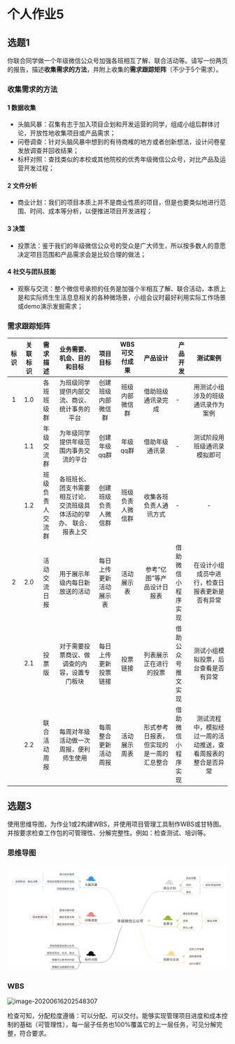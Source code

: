 个人作业5
=========

选题1
-----

你联合同学做一个年级微信公众号加强各班相互了解、联合活动等。请写一份两页的报告，描述**收集需求的方法**，并附上收集的**需求跟踪矩阵**（不少于5个需求）。

### 收集需求的方法

#### 1 数据收集

- 头脑风暴：召集有志于加入项目企划和开发运营的同学，组成小组后群体讨论，开放性地收集项目或产品需求；
- 问卷调查：针对头脑风暴中想到的有待商榷的地方或者创新想法，设计问卷星发放调查并回收结果；
- 标杆对照：查找类似的本校或其他院校的优秀年级微信公众号，对比产品及运营开发过程；

#### 2 文件分析

- 商业计划：我们的项目本质上并不是商业性质的项目，但是也要类似地进行范围、时间、成本等分析，以便推进项目开发进程；

#### 3 决策

- 投票法：鉴于我们的年级微信公众号的受众是广大师生，所以按多数人的意愿决定项目范围和产品需求会是比较合理的做法；

#### 4 社交与团队技能

- 观察与交流：整个微信号承担的任务是加强个半相互了解、联合活动，本质上是和实际师生生活息息相关的各种微场景，小组会议时最好利用实际工作场景或demo演示发掘需求；

### 需求跟踪矩阵

| 标识 | 关联标识 |     需求描述     |                  业务需要、机会、目的和目标                  |        项目目标        |  WBS可交付成果   |                 产品设计                 | 产品开发           |                           测试案例                           |
| :--: | :------: | :--------------: | :----------------------------------------------------------: | :--------------------: | :--------------: | :--------------------------------------: | ------------------ | :----------------------------------------------------------: |
|  1   |   1.0    |    各班班级群    |         为班级同学提供内部交流、商议、统计事务的平台         |   创建班级内部微信群   |  班级内部微信群  |            借助班级通讯录完成            | -                  |              用测试小组涉及的班级通讯录作为案例              |
|      |   1.1    |    年级交流群    |            为年级同学提供年级范围内事务交流的平台            |      创建年级qq群      |     年级qq群     |              借助年级通讯录              | -                  |                 测试阶段用班级通讯录模拟即可                 |
|      |   1.2    | 班级负责人交流群 | 各班班长、团支书需要相互讨论、交流班级具体活动的举办、 联合、报表上交 |  创建班级负责人微信群  | 班级负责人微信群 |          收集各班负责人通讯方式          | -                  |                              -                               |
|  2   |   2.0    |   活动交流日报   |                用于展示年级内每日新放送的活动                | 每日上传更新活动展示表 |    活动展示表    |        参考“亿图”等产品设计日报表        | 借助微信小程序实现 |        在设计小组成员中进行，检查日报表更新是否有异常        |
|      |   2.1    |      投票版      |         对于需要投票商议、做调查的内容，设置专门板块         |  每日上传更新投票链接  |     投票链接     |          列表展示正在进行的投票          | 借助公众号推文实现 |             测试小组模拟投票，后台查看是否有异常             |
|      |   2.2    |   联合活动周报   |            每周对年级活动做一次周报，便利师生使用            |  每周整合更新活动周报  |   活动展示周表   | 形式参考日报表，但实现的是一周的汇总整合 | 借助微信小程序实现 | 测试流程中，模拟经过一周的活动推送，查看周报表的整合是否异常 |



选题3
-----

使用思维导图，为作业1或2构建WBS，并使用项目管理工具制作WBS或甘特图。并按要求检查工作包的可管理性、分解完整性。例如：检查测试、培训等。

### 思维导图

![image-20200616201400250](img/image-20200616201400250.png)

### WBS

![image-20200616202548307](/home/wucp/.config/Typora/typora-user-images/image-20200616202548307.png)

检查可知，分配粒度遵循：可以分配、可以交付。能够实现管理项目进度和成本控制的基础（可管理性），每一层子任务也100%覆盖它的上一层任务，可见分解完整，符合要求。

